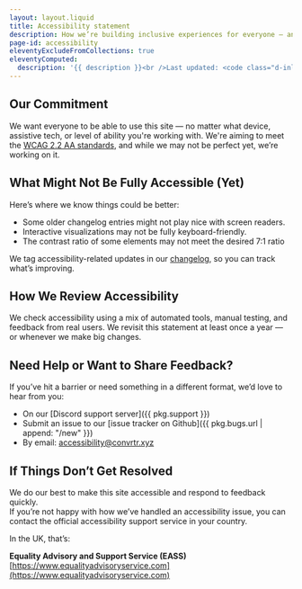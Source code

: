 ```yaml
---
layout: layout.liquid
title: Accessibility statement
description: How we’re building inclusive experiences for everyone — and how you can reach us if something’s not working.
page-id: accessibility
eleventyExcludeFromCollections: true
eleventyComputed:
  description: '{{ description }}<br />Last updated: <code class="d-inline-flex px-2 bg-success bg-opacity-10 border border-success border-opacity-10 rounded-2">{{ lastmod | date: "%B %d, %Y" }}</code>'
---
```

<section class="section changelog accessibility">
    <article class="py-4 px-2 px-sm-4">

## Our Commitment

We want everyone to be able to use this site — no matter what device, assistive tech, or level of ability you're working with. We're aiming to meet the [WCAG 2.2 AA standards](https://www.w3.org/TR/WCAG22/), and while we may not be perfect yet, we’re working on it.

## What Might Not Be Fully Accessible (Yet)

Here’s where we know things could be better:

- Some older changelog entries might not play nice with screen readers.
- Interactive visualizations may not be fully keyboard-friendly.
- The contrast ratio of some elements may not meet the desired 7:1 ratio

We tag accessibility-related updates in our [changelog](/changelog/tag/a11y), so you can track what’s improving.

## How We Review Accessibility

We check accessibility using a mix of automated tools, manual testing, and feedback from real users. We revisit this statement at least once a year — or whenever we make big changes.

## Need Help or Want to Share Feedback?

If you’ve hit a barrier or need something in a different format, we’d love to hear from you:

- On our [Discord support server]({{ pkg.support }})
- Submit an issue to our [issue tracker on Github]({{ pkg.bugs.url | append: "/new" }})
- By email: [accessibility@convrtr.xyz](mailto:accessibility@convrtr.xyz "Send me an email")

## If Things Don’t Get Resolved

We do our best to make this site accessible and respond to feedback quickly.  
If you’re not happy with how we’ve handled an accessibility issue, you can contact the official accessibility support service in your country.

In the UK, that’s:

**Equality Advisory and Support Service (EASS)**  
[https://www.equalityadvisoryservice.com](https://www.equalityadvisoryservice.com)

  </article>
</section>
